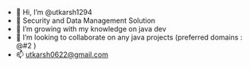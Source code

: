 - 👋  Hi, I’m @utkarsh1294
- 👀  Security and Data Management Solution
- 🌱  I’m growing with my knowledge on java dev
- 💞️  I’m looking to collaborate on any java projects (preferred domains : @#2 )
- 📫  utkarsh0622@gmail.com

<!---
utkarsh1294/utkarsh1294 is a ✨ special ✨ repository because its `README.md` (this file) appears on your GitHub profile.
You can click the Preview link to take a look at your changes.
--->
